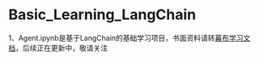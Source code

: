 # Basic_Learning_LangChain

1、Agent.ipynb是基于LangChain的基础学习项目，书面资料请转[幕布学习文档](https://www.mubu.com/doc/40a7aDUJkhF)，后续正在更新中，敬请关注
